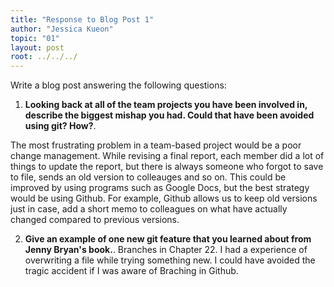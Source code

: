 ```yaml
---
title: "Response to Blog Post 1"
author: "Jessica Kueon"
topic: "01"
layout: post
root: ../../../
---
```



Write a blog post answering the following questions: 

1. **Looking back at all of the team projects you have been involved in, describe the biggest mishap you had. Could that have been avoided using git? How?**. 

The most frustrating problem in a team-based project would be a poor change management. While revising a final report, each member did a lot of things to update the report, but there is always someone who forgot to save to file, sends an old version to colleauges and so on. This could be improved by using programs such as Google Docs, but the best strategy would be using Github. For example, Github allows us to keep old versions just in case, add a short memo to colleagues on what have actually changed compared to previous versions. 


2. **Give an example of one new git feature that you learned about from Jenny Bryan's book.**.
Branches in Chapter 22. I had a experience of overwriting a file while trying something new. I could have avoided the tragic accident if I was aware of Braching in Github. 


